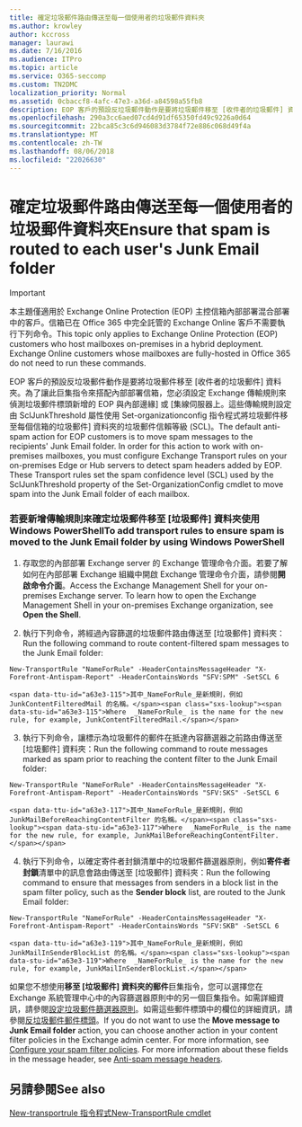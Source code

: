```yaml
---
title: 確定垃圾郵件路由傳送至每一個使用者的垃圾郵件資料夾
ms.author: krowley
author: kccross
manager: laurawi
ms.date: 7/16/2016
ms.audience: ITPro
ms.topic: article
ms.service: O365-seccomp
ms.custom: TN2DMC
localization_priority: Normal
ms.assetid: 0cbaccf8-4afc-47e3-a36d-a84598a55fb8
description: EOP 客戶的預設反垃圾郵件動作是要將垃圾郵件移至 [收件者的垃圾郵件] 資料夾。為了讓此巨集指令來搭配內部部署信箱，您必須設定 Exchange 傳輸規則來偵測垃圾郵件標頭新增的 EOP 與內部邊緣] 或 [集線伺服器上。這些傳輸規則設定由 SclJunkThreshold 屬性使用 Set-organizationconfig 指令程式將垃圾郵件移至每個信箱的垃圾郵件] 資料夾的垃圾郵件信賴等級 (SCL)。
ms.openlocfilehash: 290a3cc6aed07cd4d91df65350fd49c9226a0d64
ms.sourcegitcommit: 22bca85c3c6d946083d3784f72e886c068d49f4a
ms.translationtype: MT
ms.contentlocale: zh-TW
ms.lasthandoff: 08/06/2018
ms.locfileid: "22026630"
---
```

# <a name="ensure-that-spam-is-routed-to-each-users-junk-email-folder"></a><span data-ttu-id="a63e3-105">確定垃圾郵件路由傳送至每一個使用者的垃圾郵件資料夾</span><span class="sxs-lookup"><span data-stu-id="a63e3-105">Ensure that spam is routed to each user's Junk Email folder</span></span>

> [!IMPORTANT]
> <span data-ttu-id="a63e3-p102">本主題僅適用於 Exchange Online Protection (EOP) 主控信箱內部部署混合部署中的客戶。信箱已在 Office 365 中完全託管的 Exchange Online 客戶不需要執行下列命令。</span><span class="sxs-lookup"><span data-stu-id="a63e3-p102">This topic only applies to Exchange Online Protection (EOP) customers who host mailboxes on-premises in a hybrid deployment. Exchange Online customers whose mailboxes are fully-hosted in Office 365 do not need to run these commands.</span></span> 
  
<span data-ttu-id="a63e3-p103">EOP 客戶的預設反垃圾郵件動作是要將垃圾郵件移至 [收件者的垃圾郵件] 資料夾。為了讓此巨集指令來搭配內部部署信箱，您必須設定 Exchange 傳輸規則來偵測垃圾郵件標頭新增的 EOP 與內部邊緣] 或 [集線伺服器上。這些傳輸規則設定由 SclJunkThreshold 屬性使用 Set-organizationconfig 指令程式將垃圾郵件移至每個信箱的垃圾郵件] 資料夾的垃圾郵件信賴等級 (SCL)。</span><span class="sxs-lookup"><span data-stu-id="a63e3-p103">The default anti-spam action for EOP customers is to move spam messages to the recipients' Junk Email folder. In order for this action to work with on-premises mailboxes, you must configure Exchange Transport rules on your on-premises Edge or Hub servers to detect spam headers added by EOP. These Transport rules set the spam confidence level (SCL) used by the SclJunkThreshold property of the Set-OrganizationConfig cmdlet to move spam into the Junk Email folder of each mailbox.</span></span> 
  
### <a name="to-add-transport-rules-to-ensure-spam-is-moved-to-the-junk-email-folder-by-using-windows-powershell"></a><span data-ttu-id="a63e3-111">若要新增傳輸規則來確定垃圾郵件移至 [垃圾郵件] 資料夾使用 Windows PowerShell</span><span class="sxs-lookup"><span data-stu-id="a63e3-111">To add transport rules to ensure spam is moved to the Junk Email folder by using Windows PowerShell</span></span>

1. <span data-ttu-id="a63e3-p104">存取您的內部部署 Exchange server 的 Exchange 管理命令介面。若要了解如何在內部部署 Exchange 組織中開啟 Exchange 管理命令介面，請參閱**開啟命令介面**。</span><span class="sxs-lookup"><span data-stu-id="a63e3-p104">Access the Exchange Management Shell for your on-premises Exchange server. To learn how to open the Exchange Management Shell in your on-premises Exchange organization, see **Open the Shell**.</span></span>
    
2. <span data-ttu-id="a63e3-114">執行下列命令，將經過內容篩選的垃圾郵件路由傳送至 [垃圾郵件] 資料夾：</span><span class="sxs-lookup"><span data-stu-id="a63e3-114">Run the following command to route content-filtered spam messages to the Junk Email folder:</span></span>
    
  ```
  New-TransportRule "NameForRule" -HeaderContainsMessageHeader "X-Forefront-Antispam-Report" -HeaderContainsWords "SFV:SPM" -SetSCL 6
  ```

    <span data-ttu-id="a63e3-115">其中_NameForRule_是新規則，例如 JunkContentFilteredMail 的名稱。</span><span class="sxs-lookup"><span data-stu-id="a63e3-115">Where  _NameForRule_ is the name for the new rule, for example, JunkContentFilteredMail.</span></span> 
    
3. <span data-ttu-id="a63e3-116">執行下列命令，讓標示為垃圾郵件的郵件在抵達內容篩選器之前路由傳送至 [垃圾郵件] 資料夾：</span><span class="sxs-lookup"><span data-stu-id="a63e3-116">Run the following command to route messages marked as spam prior to reaching the content filter to the Junk Email folder:</span></span>
    
  ```
  New-TransportRule "NameForRule" -HeaderContainsMessageHeader "X-Forefront-Antispam-Report" -HeaderContainsWords "SFV:SKS" -SetSCL 6
  ```

    <span data-ttu-id="a63e3-117">其中_NameForRule_是新規則，例如 JunkMailBeforeReachingContentFilter 的名稱。</span><span class="sxs-lookup"><span data-stu-id="a63e3-117">Where  _NameForRule_ is the name for the new rule, for example, JunkMailBeforeReachingContentFilter.</span></span> 
    
4. <span data-ttu-id="a63e3-118">執行下列命令，以確定寄件者封鎖清單中的垃圾郵件篩選器原則，例如**寄件者封鎖**清單中的訊息會路由傳送至 [垃圾郵件] 資料夾：</span><span class="sxs-lookup"><span data-stu-id="a63e3-118">Run the following command to ensure that messages from senders in a block list in the spam filter policy, such as the **Sender block** list, are routed to the Junk Email folder:</span></span> 
    
  ```
  New-TransportRule "NameForRule" -HeaderContainsMessageHeader "X-Forefront-Antispam-Report" -HeaderContainsWords "SFV:SKB" -SetSCL 6
  ```

    <span data-ttu-id="a63e3-119">其中_NameForRule_是新規則，例如 JunkMailInSenderBlockList 的名稱。</span><span class="sxs-lookup"><span data-stu-id="a63e3-119">Where  _NameForRule_ is the name for the new rule, for example, JunkMailInSenderBlockList.</span></span> 
    
<span data-ttu-id="a63e3-p105">如果您不想使用**移至 [垃圾郵件] 資料夾的郵件**巨集指令，您可以選擇您在 Exchange 系統管理中心中的內容篩選器原則中的另一個巨集指令。如需詳細資訊，請參閱[設定垃圾郵件篩選器原則](configure-your-spam-filter-policies.md)。如需這些郵件標頭中的欄位的詳細資訊，請參閱[反垃圾郵件郵件標頭](anti-spam-message-headers.md)。</span><span class="sxs-lookup"><span data-stu-id="a63e3-p105">If you do not want to use the **Move message to Junk Email folder** action, you can choose another action in your content filter policies in the Exchange admin center. For more information, see [Configure your spam filter policies](configure-your-spam-filter-policies.md). For more information about these fields in the message header, see [Anti-spam message headers](anti-spam-message-headers.md).</span></span>
  
## <a name="see-also"></a><span data-ttu-id="a63e3-123">另請參閱</span><span class="sxs-lookup"><span data-stu-id="a63e3-123">See also</span></span>

[<span data-ttu-id="a63e3-124">New-transportrule 指令程式</span><span class="sxs-lookup"><span data-stu-id="a63e3-124">New-TransportRule cmdlet</span></span>](https://technet.microsoft.com/library/bb125138%28v=exchg.160%29.aspx)


